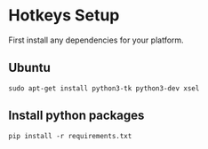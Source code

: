 
# Hotkeys Setup
First install any dependencies for your platform.
## Ubuntu
```
sudo apt-get install python3-tk python3-dev xsel
```

## Install python packages

```
pip install -r requirements.txt
```
